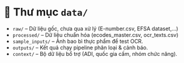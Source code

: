 # 📂 Thư mục `data/`

- `raw/` – Dữ liệu gốc, chưa qua xử lý (E-number.csv, EFSA dataset,...)
- `processed/` – Dữ liệu chuẩn hóa (ecodes_master.csv, ocr_texts.csv)
- `sample_inputs/` – Ảnh bao bì thực phẩm để test OCR.
- `outputs/` – Kết quả chạy pipeline phân loại & cảnh báo.
- `context/` – Bộ dữ liệu bổ trợ (ADI, quốc gia cấm, nhóm chức năng).
